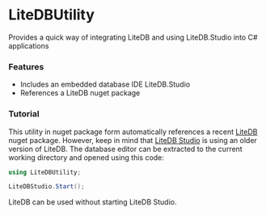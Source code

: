 # LiteDBUtility
Provides a quick way of integrating LiteDB and using LiteDB.Studio into C# applications

### Features
+ Includes an embedded database IDE LiteDB.Studio
+ References a LiteDB nuget package

### Tutorial

This utility in nuget package form automatically references a recent [LiteDB](https://www.litedb.org/) nuget package. However, keep in mind that [LiteDB Studio](https://github.com/mbdavid/LiteDB.Studio) is using an older version of LiteDB. The database editor can be extracted to the current working directory and opened using this code:
```cs
using LiteDBUtility;

LiteDBStudio.Start();
```

LiteDB can be used without starting LiteDB Studio.
